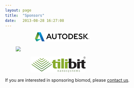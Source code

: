 ```yaml
---
layout: page
title:  "Sponsors"
date:   2013-08-28 16:27:08
---
```




<a target="_new" href="http://www.autodesk.com/education/"><img style="padding-left:7em;" src="/assets/images/autodesk.png"></a><br>


<a target="_new" href="http://www.isnsce.org/"><img style="padding-left:2.5em;" src="http://www.isnsce.org/templates/whitenano/images/layout_03.jpg"></a><br>


<a target="_new" href="http://shop.tilibit.com/"><img style="padding-left:6em;" src="/assets/images/tilibit.png"></a><br>


<p>If you are interested in sponsoring biomod, please <a href="/contact">contact us</a>.</p>
